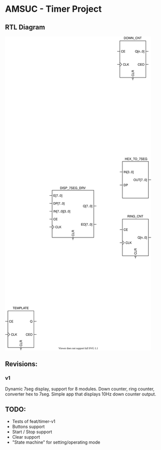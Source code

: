 # AMSUC - Timer Project

## RTL Diagram
![RTL diagram of Timer project](countdown-timer-rtl.drawio.svg "RTL diagram of Timer")

## Revisions:
### v1 
Dynamic 7seg display, support for 8 modules. Down counter, ring counter, converter hex to 7seg. 
Simple app that displays 10Hz down counter output.

## TODO:
- Tests of feat/timer-v1
- Buttons support
- Start / Stop support
- Clear support
- "State machine" for setting/operating mode
